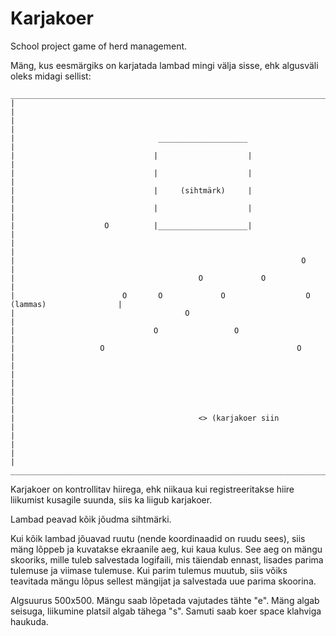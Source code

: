 # Karjakoer
School project game of herd management.

Mäng, kus eesmärgiks on karjatada lambad mingi välja sisse, ehk algusväli oleks midagi sellist:
```
_____________________________________________________________________________________________
|                                                                                           |
|                                                                                           |
|                                ____________________                                       |
|                               |                    |                                      |
|                               |                    |                                      |
|                               |     (sihtmärk)     |                                      |
|                               |                    |                                      |
|                    O          |____________________|                                      |
|                                                                                           |
|                                                                O                          |
|                                         O             O                                   |
|                        O       O             O                  O (lammas)                |
|                                      O                                                    |
|                               O                 O                                         |
|                   O                                           O                           |
|                                                                                           |
|                                                                                           |
|                                                                                           |
|                                         <> (karjakoer siin                                |
|                                                                                           |
|                                                                                           |
_____________________________________________________________________________________________
```
Karjakoer on kontrollitav hiirega, ehk niikaua kui registreeritakse hiire liikumist kusagile suunda, siis ka liigub karjakoer.

Lambad peavad kõik jõudma sihtmärki. 

Kui kõik lambad jõuavad ruutu (nende koordinaadid on ruudu sees), siis mäng lõppeb ja kuvatakse ekraanile aeg, kui kaua kulus. See aeg on mängu skooriks, mille tuleb salvestada logifaili, mis täiendab ennast, lisades parima tulemuse ja viimase tulemuse.
Kui parim tulemus muutub, siis võiks teavitada mängu lõpus sellest mängijat ja salvestada uue parima skoorina.

Algsuurus 500x500.
Mängu saab lõpetada vajutades tähte "e".
Mäng algab seisuga, liikumine platsil algab tähega "s".
Samuti saab koer space klahviga haukuda.
